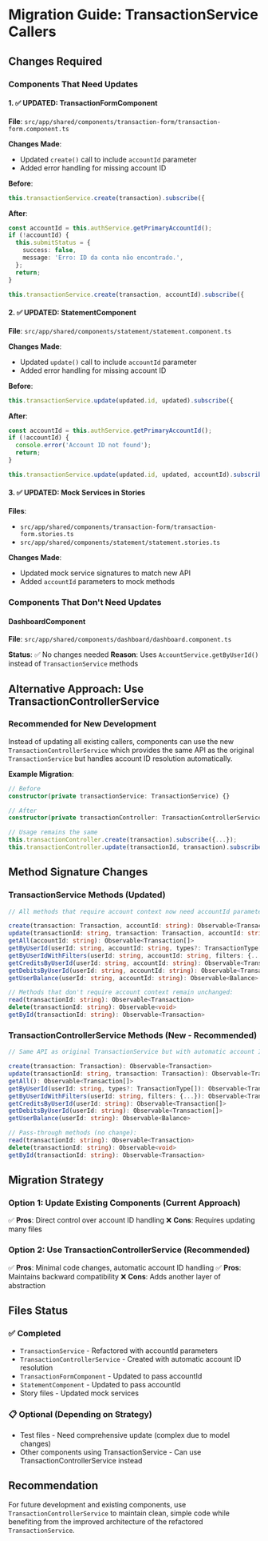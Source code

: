 # Migration Guide: TransactionService Callers

## Changes Required

### Components That Need Updates

#### 1. ✅ UPDATED: TransactionFormComponent

**File**: `src/app/shared/components/transaction-form/transaction-form.component.ts`

**Changes Made**:

- Updated `create()` call to include `accountId` parameter
- Added error handling for missing account ID

**Before**:

```typescript
this.transactionService.create(transaction).subscribe({
```

**After**:

```typescript
const accountId = this.authService.getPrimaryAccountId();
if (!accountId) {
  this.submitStatus = {
    success: false,
    message: 'Erro: ID da conta não encontrado.',
  };
  return;
}

this.transactionService.create(transaction, accountId).subscribe({
```

#### 2. ✅ UPDATED: StatementComponent

**File**: `src/app/shared/components/statement/statement.component.ts`

**Changes Made**:

- Updated `update()` call to include `accountId` parameter
- Added error handling for missing account ID

**Before**:

```typescript
this.transactionService.update(updated.id, updated).subscribe({
```

**After**:

```typescript
const accountId = this.authService.getPrimaryAccountId();
if (!accountId) {
  console.error('Account ID not found');
  return;
}

this.transactionService.update(updated.id, updated, accountId).subscribe({
```

#### 3. ✅ UPDATED: Mock Services in Stories

**Files**:

- `src/app/shared/components/transaction-form/transaction-form.stories.ts`
- `src/app/shared/components/statement/statement.stories.ts`

**Changes Made**:

- Updated mock service signatures to match new API
- Added `accountId` parameters to mock methods

### Components That Don't Need Updates

#### DashboardComponent

**File**: `src/app/shared/components/dashboard/dashboard.component.ts`

**Status**: ✅ No changes needed
**Reason**: Uses `AccountService.getByUserId()` instead of `TransactionService` methods

## Alternative Approach: Use TransactionControllerService

### Recommended for New Development

Instead of updating all existing callers, components can use the new `TransactionControllerService` which provides the same API as the original `TransactionService` but handles account ID resolution automatically.

**Example Migration**:

```typescript
// Before
constructor(private transactionService: TransactionService) {}

// After
constructor(private transactionController: TransactionControllerService) {}

// Usage remains the same
this.transactionController.create(transaction).subscribe({...});
this.transactionController.update(transactionId, transaction).subscribe({...});
```

## Method Signature Changes

### TransactionService Methods (Updated)

```typescript
// All methods that require account context now need accountId parameter:

create(transaction: Transaction, accountId: string): Observable<Transaction>
update(transactionId: string, transaction: Transaction, accountId: string): Observable<Transaction>
getAll(accountId: string): Observable<Transaction[]>
getByUserId(userId: string, accountId: string, types?: TransactionType[]): Observable<Transaction[]>
getByUserIdWithFilters(userId: string, accountId: string, filters: {...}): Observable<Transaction[]>
getCreditsByUserId(userId: string, accountId: string): Observable<Transaction[]>
getDebitsByUserId(userId: string, accountId: string): Observable<Transaction[]>
getUserBalance(userId: string, accountId: string): Observable<Balance>

// Methods that don't require account context remain unchanged:
read(transactionId: string): Observable<Transaction>
delete(transactionId: string): Observable<void>
getById(transactionId: string): Observable<Transaction>
```

### TransactionControllerService Methods (New - Recommended)

```typescript
// Same API as original TransactionService but with automatic account ID resolution:

create(transaction: Transaction): Observable<Transaction>
update(transactionId: string, transaction: Transaction): Observable<Transaction>
getAll(): Observable<Transaction[]>
getByUserId(userId: string, types?: TransactionType[]): Observable<Transaction[]>
getByUserIdWithFilters(userId: string, filters: {...}): Observable<Transaction[]>
getCreditsByUserId(userId: string): Observable<Transaction[]>
getDebitsByUserId(userId: string): Observable<Transaction[]>
getUserBalance(userId: string): Observable<Balance>

// Pass-through methods (no change):
read(transactionId: string): Observable<Transaction>
delete(transactionId: string): Observable<void>
getById(transactionId: string): Observable<Transaction>
```

## Migration Strategy

### Option 1: Update Existing Components (Current Approach)

✅ **Pros**: Direct control over account ID handling
❌ **Cons**: Requires updating many files

### Option 2: Use TransactionControllerService (Recommended)

✅ **Pros**: Minimal code changes, automatic account ID handling
✅ **Pros**: Maintains backward compatibility
❌ **Cons**: Adds another layer of abstraction

## Files Status

### ✅ Completed

- `TransactionService` - Refactored with accountId parameters
- `TransactionControllerService` - Created with automatic account ID resolution
- `TransactionFormComponent` - Updated to pass accountId
- `StatementComponent` - Updated to pass accountId
- Story files - Updated mock services

### 📋 Optional (Depending on Strategy)

- Test files - Need comprehensive update (complex due to model changes)
- Other components using TransactionService - Can use TransactionControllerService instead

## Recommendation

For future development and existing components, use `TransactionControllerService` to maintain clean, simple code while benefiting from the improved architecture of the refactored `TransactionService`.

